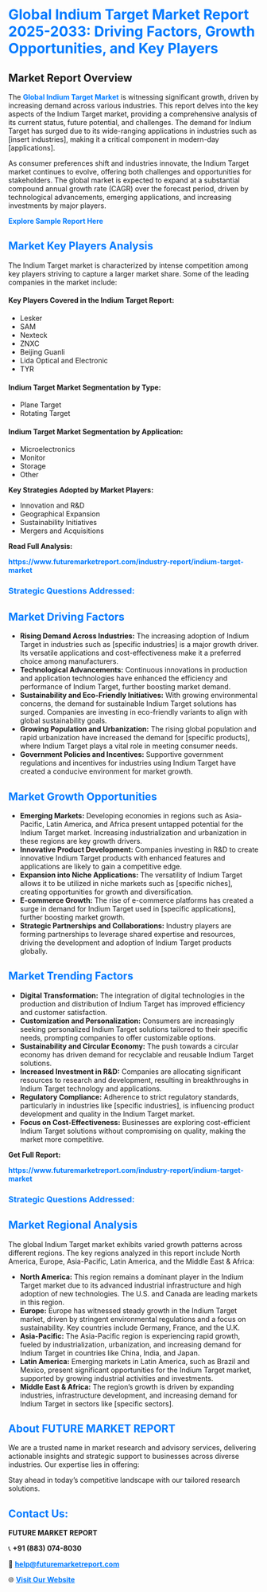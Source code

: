 <h1 style="color: #007BFF;">Global Indium Target Market Report 2025-2033: Driving Factors, Growth Opportunities, and Key Players</h1>

<section id="overview">
<h2>Market Report Overview</h2>
<p>The <a href="https://www.futuremarketreport.com/industry-report/indium-target-market" style="color: #007BFF; text-decoration: none;"><strong>Global Indium Target Market</strong></a> is witnessing significant growth, driven by increasing demand across various industries. This report delves into the key aspects of the Indium Target market, providing a comprehensive analysis of its current status, future potential, and challenges. The demand for Indium Target has surged due to its wide-ranging applications in industries such as [insert industries], making it a critical component in modern-day [applications].</p>
<p>As consumer preferences shift and industries innovate, the Indium Target market continues to evolve, offering both challenges and opportunities for stakeholders. The global market is expected to expand at a substantial compound annual growth rate (CAGR) over the forecast period, driven by technological advancements, emerging applications, and increasing investments by major players.</p>
</section>

<section id="overview">
<p><a href="https://www.futuremarketreport.com/request-sample/reportId=43762" style="color: #007BFF; text-decoration: none;"><strong>Explore Sample Report Here</strong></a></p>
</section>

<section id="key-players">
<h2 style="color: #007BFF;">Market Key Players Analysis</h2>
<p>The Indium Target market is characterized by intense competition among key players striving to capture a larger market share. Some of the leading companies in the market include:</p>
<h4>Key Players Covered in the Indium Target Report:</h4>
<ul><li>Lesker</li><li>SAM</li><li>Nexteck</li><li>ZNXC</li><li>Beijing Guanli</li><li>Lida Optical and Electronic</li><li>TYR</li></ul>
<h4>Indium Target Market Segmentation by Type:</h4>
<ul><li>Plane Target</li><li>Rotating Target</li></ul>

<h4>Indium Target Market Segmentation by Application:</h4>
<ul><li>Microelectronics</li><li>Monitor</li><li>Storage</li><li>Other</li></ul>
<p><strong>Key Strategies Adopted by Market Players:</strong></p>
<ul>
<li>Innovation and R&D</li>
<li>Geographical Expansion</li>
<li>Sustainability Initiatives</li>
<li>Mergers and Acquisitions</li>
</ul>
</section>

<section>
<p><strong>Read Full Analysis: </strong></p><a href="https://www.futuremarketreport.com/industry-report/indium-target-market" style="color: #007BFF; text-decoration: none;"><strong>https://www.futuremarketreport.com/industry-report/indium-target-market</strong></a>
<h3 style="color: #007BFF;">Strategic Questions Addressed:</h3>
</section>

<section id="driving-factors">
<h2 style="color: #007BFF;">Market Driving Factors</h2>
<ul>
<li><strong>Rising Demand Across Industries:</strong> The increasing adoption of Indium Target in industries such as [specific industries] is a major growth driver. Its versatile applications and cost-effectiveness make it a preferred choice among manufacturers.</li>
<li><strong>Technological Advancements:</strong> Continuous innovations in production and application technologies have enhanced the efficiency and performance of Indium Target, further boosting market demand.</li>
<li><strong>Sustainability and Eco-Friendly Initiatives:</strong> With growing environmental concerns, the demand for sustainable Indium Target solutions has surged. Companies are investing in eco-friendly variants to align with global sustainability goals.</li>
<li><strong>Growing Population and Urbanization:</strong> The rising global population and rapid urbanization have increased the demand for [specific products], where Indium Target plays a vital role in meeting consumer needs.</li>
<li><strong>Government Policies and Incentives:</strong> Supportive government regulations and incentives for industries using Indium Target have created a conducive environment for market growth.</li>
</ul>
</section>

<section id="growth-opportunities">
<h2 style="color: #007BFF;">Market Growth Opportunities</h2>
<ul>
<li><strong>Emerging Markets:</strong> Developing economies in regions such as Asia-Pacific, Latin America, and Africa present untapped potential for the Indium Target market. Increasing industrialization and urbanization in these regions are key growth drivers.</li>
<li><strong>Innovative Product Development:</strong> Companies investing in R&D to create innovative Indium Target products with enhanced features and applications are likely to gain a competitive edge.</li>
<li><strong>Expansion into Niche Applications:</strong> The versatility of Indium Target allows it to be utilized in niche markets such as [specific niches], creating opportunities for growth and diversification.</li>
<li><strong>E-commerce Growth:</strong> The rise of e-commerce platforms has created a surge in demand for Indium Target used in [specific applications], further boosting market growth.</li>
<li><strong>Strategic Partnerships and Collaborations:</strong> Industry players are forming partnerships to leverage shared expertise and resources, driving the development and adoption of Indium Target products globally.</li>
</ul>
</section>

<section id="trending-factors">
<h2 style="color: #007BFF;">Market Trending Factors</h2>
<ul>
<li><strong>Digital Transformation:</strong> The integration of digital technologies in the production and distribution of Indium Target has improved efficiency and customer satisfaction.</li>
<li><strong>Customization and Personalization:</strong> Consumers are increasingly seeking personalized Indium Target solutions tailored to their specific needs, prompting companies to offer customizable options.</li>
<li><strong>Sustainability and Circular Economy:</strong> The push towards a circular economy has driven demand for recyclable and reusable Indium Target solutions.</li>
<li><strong>Increased Investment in R&D:</strong> Companies are allocating significant resources to research and development, resulting in breakthroughs in Indium Target technology and applications.</li>
<li><strong>Regulatory Compliance:</strong> Adherence to strict regulatory standards, particularly in industries like [specific industries], is influencing product development and quality in the Indium Target market.</li>
<li><strong>Focus on Cost-Effectiveness:</strong> Businesses are exploring cost-efficient Indium Target solutions without compromising on quality, making the market more competitive.</li>
</ul>
</section>

<section>
<p><strong>Get Full Report: </strong></p><a href="https://www.futuremarketreport.com/industry-report/indium-target-market" style="color: #007BFF; text-decoration: none;"><strong>https://www.futuremarketreport.com/industry-report/indium-target-market</strong></a>
<h3 style="color: #007BFF;">Strategic Questions Addressed:</h3>
</section>


<section id="regional-analysis">
<h2 style="color: #007BFF;">Market Regional Analysis</h2>
<p>The global Indium Target market exhibits varied growth patterns across different regions. The key regions analyzed in this report include North America, Europe, Asia-Pacific, Latin America, and the Middle East & Africa:</p>
<ul>
<li><strong>North America:</strong> This region remains a dominant player in the Indium Target market due to its advanced industrial infrastructure and high adoption of new technologies. The U.S. and Canada are leading markets in this region.</li>
<li><strong>Europe:</strong> Europe has witnessed steady growth in the Indium Target market, driven by stringent environmental regulations and a focus on sustainability. Key countries include Germany, France, and the U.K.</li>
<li><strong>Asia-Pacific:</strong> The Asia-Pacific region is experiencing rapid growth, fueled by industrialization, urbanization, and increasing demand for Indium Target in countries like China, India, and Japan.</li>
<li><strong>Latin America:</strong> Emerging markets in Latin America, such as Brazil and Mexico, present significant opportunities for the Indium Target market, supported by growing industrial activities and investments.</li>
<li><strong>Middle East & Africa:</strong> The region’s growth is driven by expanding industries, infrastructure development, and increasing demand for Indium Target in sectors like [specific sectors].</li>
</ul>
</section>

<footer>
<h2 style="color: #007BFF;">About FUTURE MARKET REPORT</h2>
<p>We are a trusted name in market research and advisory services, delivering actionable insights and strategic support to businesses across diverse industries. Our expertise lies in offering:</p>

<p>Stay ahead in today’s competitive landscape with our tailored research solutions.</p>

<h2 style="color: #007BFF;">Contact Us:</h2>
<p><strong>FUTURE MARKET REPORT</strong></p>
<p>📞 <strong>+91 (883) 074-8030</strong></p>
<p>📧 <strong><a href="mailto:help@futuremarketreport.com" style="color: #007BFF;">help@futuremarketreport.com</a></strong></p>
<p>🌐 <strong><a href="https://www.futuremarketreport.com/" style="color: #007BFF;">Visit Our Website</a></strong></p>
</footer>